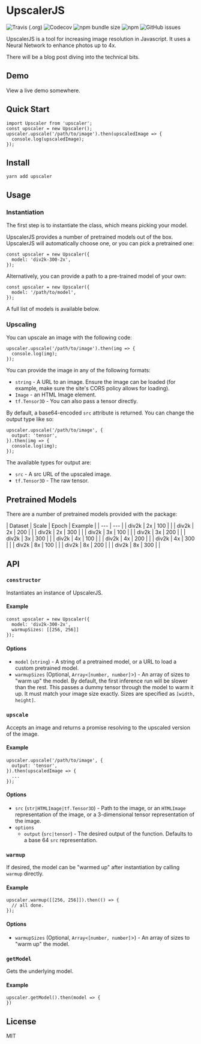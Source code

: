 # UpscalerJS

![Travis (.org)](https://img.shields.io/travis/thekevinscott/upscalerjs)
![Codecov](https://img.shields.io/codecov/c/github/thekevinscott/upscalerjs)
![npm bundle size](https://img.shields.io/bundlephobia/min/upscalerjs)
![npm](https://img.shields.io/npm/dw/upscalerjs)
![GitHub issues](https://img.shields.io/github/issues/thekevinscott/upscalerjs)

UpscalerJS is a tool for increasing image resolution in Javascript. It uses a Neural Network to enhance photos up to 4x.

There will be a blog post diving into the technical bits.

## Demo

View a live demo somewhere.

## Quick Start

```
import Upscaler from 'upscaler';
const upscaler = new Upscaler();
upscaler.upscale('/path/to/image').then(upscaledImage => {
  console.log(upscaledImage);
});
```

## Install

```
yarn add upscaler
```

## Usage

### Instantiation

The first step is to instantiate the class, which means picking your model.

UpscalerJS provides a number of pretrained models out of the box. UpscalerJS will automatically choose one, or you can pick a pretrained one:

```
const upscaler = new Upscaler({
  model: 'div2k-300-2x',
});
```

Alternatively, you can provide a path to a pre-trained model of your own:

```
const upscaler = new Upscaler({
  model: '/path/to/model',
});
```

A full list of models is available below.

### Upscaling

You can upscale an image with the following code:

```
upscaler.upscale('/path/to/image').then(img => {
  console.log(img);
});
```

You can provide the image in any of the following formats:

* `string` - A URL to an image. Ensure the image can be loaded (for example, make sure the site's CORS policy allows for loading).
* `Image` - an HTML Image element.
* `tf.Tensor3D` - You can also pass a tensor directly.

By default, a base64-encoded `src` attribute is returned. You can change the output type like so:

```
upscaler.upscale('/path/to/image', {
  output: 'tensor',
}).then(img => {
  console.log(img);
});
```

The available types for output are:

* `src` - A src URL of the upscaled image.
* `tf.Tensor3D` - The raw tensor.

## Pretrained Models

There are a number of pretrained models provided with the package:

| Dataset | Scale | Epoch | Example |
| --- | --- |
| div2k | 2x | 100 | |
| div2k | 2x | 200 | |
| div2k | 2x | 300 | |
| div2k | 3x | 100 | |
| div2k | 3x | 200 | |
| div2k | 3x | 300 | |
| div2k | 4x | 100 | |
| div2k | 4x | 200 | |
| div2k | 4x | 300 | |
| div2k | 8x | 100 | |
| div2k | 8x | 200 | |
| div2k | 8x | 300 | |

## API

### `constructor`

Instantiates an instance of UpscalerJS.

#### Example

```
const upscaler = new Upscaler({
  model: 'div2k-300-2x',
  warmupSizes: [[256, 256]]
});
```

#### Options

* `model` (`string`) - A string of a pretrained model, or a URL to load a custom pretrained model.
* `warmupSizes` (Optional, `Array<[number, number]`>) - An array of sizes to "warm up" the model. By default, the first inference run will be slower than the rest. This passes a dummy tensor through the model to warm it up. It must match your image size exactly. Sizes are specified as `[width, height]`.

### `upscale`

Accepts an image and returns a promise resolving to the upscaled version of the image.

#### Example

```
upscaler.upscale('/path/to/image', {
  output: 'tensor',
}).then(upscaledImage => {
  ...
});
```

#### Options

* `src` (`str|HTMLImage|tf.Tensor3D`) - Path to the image, or an `HTMLImage` representation of the image, or a 3-dimensional tensor representation of the image.
* `options`
  * `output` (`src|tensor`) - The desired output of the function. Defaults to a base 64 `src` representation.

### `warmup`

If desired, the model can be "warmed up" after instantiation by calling `warmup` directly.

#### Example

```
upscaler.warmup([[256, 256]]).then(() => {
  // all done.
});
```

#### Options

* `warmupSizes` (Optional, `Array<[number, number]`>) - An array of sizes to "warm up" the model.

### `getModel`

Gets the underlying model.

#### Example

```
upscaler.getModel().then(model => {
})
```

## License

MIT
